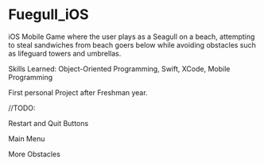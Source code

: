 # Fuegull_iOS

iOS Mobile Game where the user plays as a Seagull on a beach, attempting to steal sandwiches from beach goers below while avoiding obstacles such as lifeguard towers and umbrellas.

Skills Learned: Object-Oriented Programming, Swift, XCode, Mobile Programming

First personal Project after Freshman year.

//TODO:

Restart and Quit Buttons

Main Menu

More Obstacles



